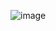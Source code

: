 ![image](https://github.com/feitianfffttt/bugs/assets/14038821/bb06760b-8904-49f4-a125-5a76457675d1)
